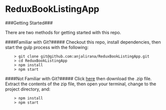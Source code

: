 # ReduxBookListingApp


###Getting Started###

There are two methods for getting started with this repo.

####Familiar with Git?#####
Checkout this repo, install dependencies, then start the gulp process with the following:

```
	> git clone git@github.com:anjalirana/ReduxBookListingApp.git
	> cd ReduxBookListingApp
	> npm install
	> npm start
```

####Not Familiar with Git?#####
Click [here](https://github.com/anjalirana/ReduxBookListingApp) then download the .zip file.  Extract the contents of the zip file, then open your terminal, change to the project directory, and:

```
	> npm install
	> npm start
```
